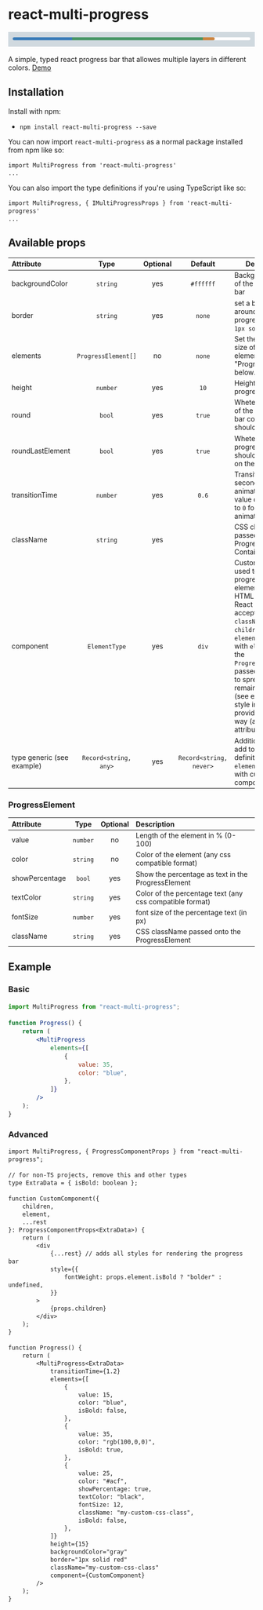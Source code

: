 # react-multi-progress

![alt text](docs/progressbar.png)

A simple, typed react progress bar that allowes multiple layers in different
colors. [Demo](http://progress.bitter.li)

## Installation

Install with npm:

- `npm install react-multi-progress --save`

You can now import `react-multi-progress` as a normal package installed from npm
like so:

```
import MultiProgress from 'react-multi-progress'
...
```

You can also import the type definitions if you're using TypeScript like so:

```
import MultiProgress, { IMultiProgressProps } from 'react-multi-progress'
...
```

## Available props

| Attribute									|				 Type					| Optional |				 Default				 | Description																																																																																																																																																									|
| :------------------------- | :-------------------: | :------: | :---------------------: | ---------------------------------------------------------------------------------------------------------------------------------------------------------------------------------------------------------------------------------------------------------------------------------------------------------------------------- |
| backgroundColor						|			 `string`				|	 yes		|				`#ffffff`				| Background color of the progress bar																																																																																																																																												 |
| border										 |			 `string`				|	 yes		|				 `none`					| set a border around the progress bar, e.g. `1px solid red`																																																																																																																																	 |
| elements									 |	`ProgressElement[]`	|		no		|				 `none`					| Set the color and size of each element, see "ProgressElement" below.																																																																																																																												 |
| height										 |			 `number`				|	 yes		|					`10`					 | Height of the progress bar in `px`																																																																																																																																													 |
| round											|				`bool`				 |	 yes		|				 `true`					| Wheter the ends of the progress bar container should be rounded																																																																																																																															|
| roundLastElement					 |				`bool`				 |	 yes		|				 `true`					| Wheter the last progress element should be rounded on the right end																																																																																																																													|
| transitionTime						 |			 `number`				|	 yes		|					`0.6`					| Transition time in seconds to animate when the value changes. Set to `0` for no animation.																																																																																																																	 |
| className									|			 `string`				|	 yes		|												 | CSS className passed onto the ProgressBar Container																																																																																																																																					|
| component									|		 `ElementType`		 |	 yes		|					`div`					| Custom element used to render progress elements, either a HTML tag name or React component accepting `className`, `children`, and `element` props, with `element` being the `ProgressElement` passed in. Be sure to spread the remaining props (see example) as style information is provided in this way (a data attribute) |
| type generic (see example) | `Record<string, any>` |	 yes		| `Record<string, never>` | Additional props to add to the definition of `elements`, for use with custom components																																																																																																																			|

### ProgressElement

| Attribute			|	 Type	 | Optional | Description																							|
| :------------- | :------: | :------: | :------------------------------------------------------- |
| value					| `number` |		no		| Length of the element in % (0-100)											 |
| color					| `string` |		no		| Color of the element (any css compatible format)				 |
| showPercentage |	`bool`	|	 yes		| Show the percentage as text in the ProgressElement			 |
| textColor			| `string` |	 yes		| Color of the percentage text (any css compatible format) |
| fontSize			 | `number` |	 yes		| font size of the percentage text (in px)								 |
| className			| `string` |	 yes		| CSS className passed onto the ProgressElement						|

## Example

### Basic

```jsx
import MultiProgress from "react-multi-progress";

function Progress() {
	return (
		<MultiProgress
			elements={[
				{
					value: 35,
					color: "blue",
				},
			]}
		/>
	);
}
```

### Advanced

```tsx
import MultiProgress, { ProgressComponentProps } from "react-multi-progress";

// for non-TS projects, remove this and other types
type ExtraData = { isBold: boolean };

function CustomComponent({
	children,
	element,
	...rest
}: ProgressComponentProps<ExtraData>) {
	return (
		<div
			{...rest} // adds all styles for rendering the progress bar
			style={{
				fontWeight: props.element.isBold ? "bolder" : undefined,
			}}
		>
			{props.children}
		</div>
	);
}

function Progress() {
	return (
		<MultiProgress<ExtraData>
			transitionTime={1.2}
			elements={[
				{
					value: 15,
					color: "blue",
					isBold: false,
				},
				{
					value: 35,
					color: "rgb(100,0,0)",
					isBold: true,
				},
				{
					value: 25,
					color: "#acf",
					showPercentage: true,
					textColor: "black",
					fontSize: 12,
					className: "my-custom-css-class",
					isBold: false,
				},
			]}
			height={15}
			backgroundColor="gray"
			border="1px solid red"
			className="my-custom-css-class"
			component={CustomComponent}
		/>
	);
}
```
